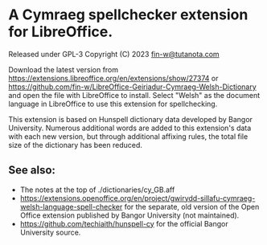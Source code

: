 # A Cymraeg spellchecker extension for LibreOffice.

Released under GPL-3
Copyright (C) 2023 fin-w@tutanota.com

Download the latest version from https://extensions.libreoffice.org/en/extensions/show/27374 or https://github.com/fin-w/LibreOffice-Geiriadur-Cymraeg-Welsh-Dictionary and open the file with LibreOffice to install. Select "Welsh" as the document language in LibreOffice to use this extension for spellchecking.

This extension is based on Hunspell dictionary data developed by Bangor University. Numerous additional words are added to this extension's data with each new version, but through additional affixing rules, the total file size of the dictionary has been reduced.

## See also:
* The notes at the top of ./dictionaries/cy_GB.aff
* https://extensions.openoffice.org/en/project/gwirydd-sillafu-cymraeg-welsh-language-spell-checker
for the separate, old version of the Open Office extension published by Bangor University (not maintained).
* https://github.com/techiaith/hunspell-cy for the official Bangor University source.
